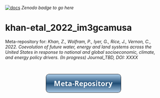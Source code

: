 <!-- badges: start --> 
[![docs](https://github.com/IMMM-SFA/khan-etal_2022_im3gcamusa/actions/workflows/docs.yaml/badge.svg?branch=main)](https://github.com/IMMM-SFA/khan-etal_2022_im3gcamusa/actions/workflows/docs.yaml)
_Zenodo badge to go here_
<!-- badges: end -->
# khan-etal_2022_im3gcamusa

Meta-repository for: *Khan, Z., Wolfram, P., Iyer, G., Rice, J., Vernon, C., 2022. Coevolution of future water, energy and land systems across the United States in response to national and global socioeconomic, climate, and energy policy drivers. (In progress) Journal_TBD, DOI: XXXX*

<br>
<p align="center">
<a href="https://immm-sfa.github.io/khan-etal_2022_im3gcamusa/articles/vignette_metarepo.html" target="_blank"><img src="https://github.com/JGCRI/jgcricolors/blob/main/vignettes/button_metarepo.PNG?raw=true" height="60"/></a>
</p>